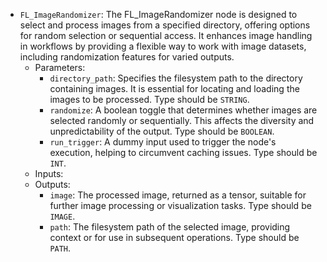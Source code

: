 - `FL_ImageRandomizer`: The FL_ImageRandomizer node is designed to select and process images from a specified directory, offering options for random selection or sequential access. It enhances image handling in workflows by providing a flexible way to work with image datasets, including randomization features for varied outputs.
    - Parameters:
        - `directory_path`: Specifies the filesystem path to the directory containing images. It is essential for locating and loading the images to be processed. Type should be `STRING`.
        - `randomize`: A boolean toggle that determines whether images are selected randomly or sequentially. This affects the diversity and unpredictability of the output. Type should be `BOOLEAN`.
        - `run_trigger`: A dummy input used to trigger the node's execution, helping to circumvent caching issues. Type should be `INT`.
    - Inputs:
    - Outputs:
        - `image`: The processed image, returned as a tensor, suitable for further image processing or visualization tasks. Type should be `IMAGE`.
        - `path`: The filesystem path of the selected image, providing context or for use in subsequent operations. Type should be `PATH`.

